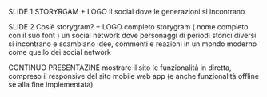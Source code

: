 SLIDE 1
STORYRGAM + LOGO 
Il social dove le generazioni si incontrano 


SLIDE 2 
Cos’è storygram?  + LOGO completo storygram ( nome completo  con il suo font ) 
un social network dove personaggi di periodi storici diversi si incontrano e scambiano idee, commenti e reazioni in un mondo moderno come quello dei social network

CONTINUO PRESENTAZINE
mostrare il sito le funzionalità in diretta,  compreso il responsive del sito mobile web app (e anche funzionalità offline se alla fine implementata) 
